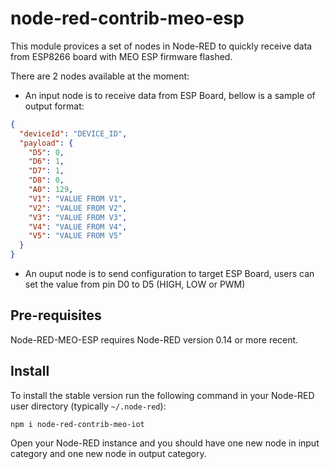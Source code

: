 # node-red-contrib-meo-esp

This module provices a set of nodes in Node-RED to quickly receive data from ESP8266 board with MEO ESP firmware flashed.

There are 2 nodes available at the moment:
- An input node is to receive data from ESP Board, bellow is a sample of output format:
```json
{
  "deviceId": "DEVICE_ID",
  "payload": {
    "D5": 0,
    "D6": 1,
    "D7": 1,
    "D8": 0,
    "A0": 129,
    "V1": "VALUE FROM V1",
    "V2": "VALUE FROM V2",
    "V3": "VALUE FROM V3",
    "V4": "VALUE FROM V4",
    "V5": "VALUE FROM V5"
  }
}
```

- An ouput node is to send configuration to target ESP Board, users can set the value from pin D0 to D5 (HIGH, LOW or PWM)

## Pre-requisites

Node-RED-MEO-ESP requires Node-RED version 0.14 or more recent.

## Install

To install the stable version run the following command in your Node-RED user directory (typically `~/.node-red`):

    npm i node-red-contrib-meo-iot

Open your Node-RED instance and you should have one new node in input category and one new node in output category.
